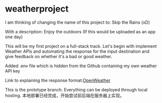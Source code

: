# weatherproject
I am thinking of changing the name of this project to: Skip the Rains  (xD)

With a description: Enjoy the outdoors (If this would be uploaded as an app one day)

This will be my first project on a full-stack track. 
Let's begin with implement Weather APIs and automating the response for the input destination and give feedback on whether it's a bad or good weather.

Added .env file which is hidden from the Github containing my own weather API key

Link to explaining the response format:[OpenWeather](https://openweathermap.org/current#format)


This is the prototype branch. Everything can be deployed through local hosting. 本地部署已经完成，开始尝试前后端在服务器上实现。
